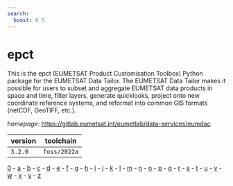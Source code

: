 ```yaml
---
search:
  boost: 0.5
---
```

# epct

This is the epct (EUMETSAT Product Customisation Toolbox) Python package for the EUMETSAT Data Tailor. The EUMETSAT Data Tailor makes it possible for users to subset and aggregate EUMETSAT data products in space and time, filter layers, generate quicklooks, project onto new coordinate reference systems, and reformat into common GIS formats (netCDF, GeoTIFF, etc.).

*homepage*: <https://gitlab.eumetsat.int/eumetlab/data-services/eumdac>

version | toolchain
--------|----------
``3.2.0`` | ``foss/2022a``

[0](../0/index.md) - [a](../a/index.md) - [b](../b/index.md) - [c](../c/index.md) - [d](../d/index.md) - [e](../e/index.md) - [f](../f/index.md) - [g](../g/index.md) - [h](../h/index.md) - [i](../i/index.md) - [j](../j/index.md) - [k](../k/index.md) - [l](../l/index.md) - [m](../m/index.md) - [n](../n/index.md) - [o](../o/index.md) - [p](../p/index.md) - [q](../q/index.md) - [r](../r/index.md) - [s](../s/index.md) - [t](../t/index.md) - [u](../u/index.md) - [v](../v/index.md) - [w](../w/index.md) - [x](../x/index.md) - [y](../y/index.md) - [z](../z/index.md)

